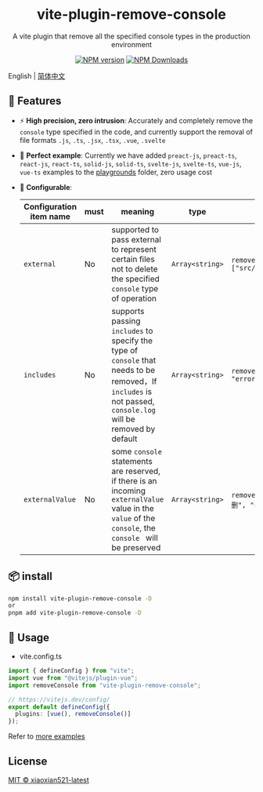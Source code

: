 <h1 align="center">vite-plugin-remove-console</h1>
<p align="center">A vite plugin that remove all the specified console types in the production environment</p>

<p align="center">
<a href="https://www.npmjs.com/package/vite-plugin-remove-console" target="__blank"><img src="https://img.shields.io/npm/v/vite-plugin-remove-console?color=a1b858&label=" alt="NPM version"></a>
<a href="https://www.npmjs.com/package/vite-plugin-remove-console" target="__blank"><img alt="NPM Downloads" src="https://img.shields.io/npm/dm/vite-plugin-remove-console?color=50a36f&label="></a>
</p>

English | [简体中文](./README.zh_CN.md)

## 🚀 Features

- ⚡ **High precision, zero intrusion**: Accurately and completely remove the `console` type specified in the code, and currently support the removal of file formats `.js`, `.ts`, `.jsx`, `.tsx`, `.vue`, `.svelte`
- 🧪 **Perfect example**: Currently we have added `preact-js`, `preact-ts`, `react-js`, `react-ts`, `solid-js`, `solid-ts`, `svelte-js`, `svelte-ts`, `vue-js`, `vue-ts` examples to the [playgrounds](https://github.com/xiaoxian521/vite-plugin-remove-console/tree/main/playgrounds) folder, zero usage cost
- 🦾 **Configurable**:

  | Configuration item name | must | meaning                                                                                                                                                      | type            | example                                                               |
  | ----------------------- | ---- | ------------------------------------------------------------------------------------------------------------------------------------------------------------ | --------------- | --------------------------------------------------------------------- |
  | `external`              | No   | supported to pass external to represent certain files not to delete the specified `console` type of operation                                                | `Array<string>` | `removeConsole ({external: ["src/assets/iconfont/iconfont.js",...]})` |
  | `includes`              | No   | supports passing `includes` to specify the type of `console` that needs to be removed，If `includes` is not passed, `console.log` will be removed by default | `Array<string>` | `removeConsole({ includes: ["log", "warn", "error", "info", ...] })`  |
  | `externalValue`         | No   | some `console` statements are reserved, if there is an incoming `externalValue` value in the `value` of the `console`, the `console ` will be preserved      | `Array<string>` | `removeConsole({ externalValue: ["这个不删", "noRemove", ...] })`     |

## 📦 install

```bash
npm install vite-plugin-remove-console -D
or
pnpm add vite-plugin-remove-console -D
```

## 🦄 Usage

- vite.config.ts

```ts
import { defineConfig } from "vite";
import vue from "@vitejs/plugin-vue";
import removeConsole from "vite-plugin-remove-console";

// https://vitejs.dev/config/
export default defineConfig({
  plugins: [vue(), removeConsole()]
});
```

Refer to [more examples](https://github.com/xiaoxian521/vite-plugin-remove-console/tree/main/playgrounds)

## License

[MIT © xiaoxian521-latest](./LICENSE)
